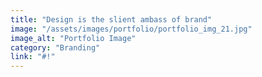 ```yaml
---
title: "Design is the slient ambass of brand"
image: "/assets/images/portfolio/portfolio_img_21.jpg"
image_alt: "Portfolio Image"
category: "Branding"
link: "#!"
---
```

